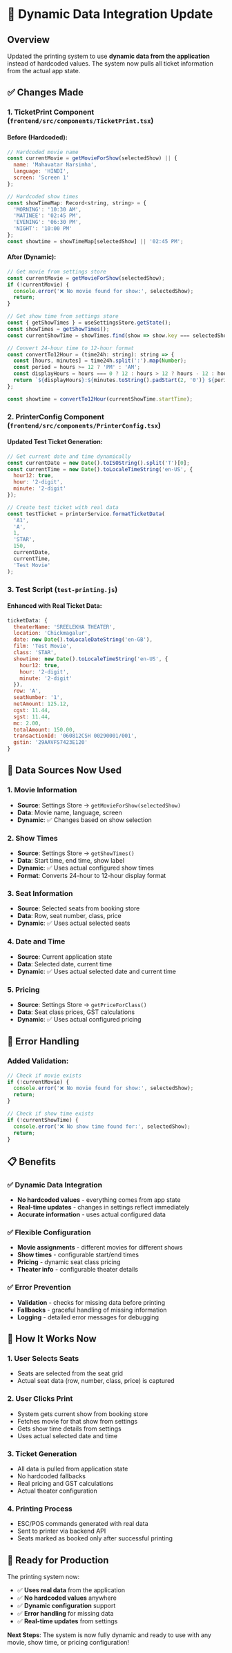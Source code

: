 # 🔄 Dynamic Data Integration Update

## Overview
Updated the printing system to use **dynamic data from the application** instead of hardcoded values. The system now pulls all ticket information from the actual app state.

## ✅ Changes Made

### 1. **TicketPrint Component** (`frontend/src/components/TicketPrint.tsx`)

#### **Before (Hardcoded):**
```javascript
// Hardcoded movie name
const currentMovie = getMovieForShow(selectedShow) || {
  name: 'Mahavatar Narsimha',
  language: 'HINDI',
  screen: 'Screen 1'
};

// Hardcoded show times
const showTimeMap: Record<string, string> = {
  'MORNING': '10:30 AM',
  'MATINEE': '02:45 PM',
  'EVENING': '06:30 PM',
  'NIGHT': '10:00 PM'
};
const showtime = showTimeMap[selectedShow] || '02:45 PM';
```

#### **After (Dynamic):**
```javascript
// Get movie from settings store
const currentMovie = getMovieForShow(selectedShow);
if (!currentMovie) {
  console.error('❌ No movie found for show:', selectedShow);
  return;
}

// Get show time from settings store
const { getShowTimes } = useSettingsStore.getState();
const showTimes = getShowTimes();
const currentShowTime = showTimes.find(show => show.key === selectedShow);

// Convert 24-hour time to 12-hour format
const convertTo12Hour = (time24h: string): string => {
  const [hours, minutes] = time24h.split(':').map(Number);
  const period = hours >= 12 ? 'PM' : 'AM';
  const displayHours = hours === 0 ? 12 : hours > 12 ? hours - 12 : hours;
  return `${displayHours}:${minutes.toString().padStart(2, '0')} ${period}`;
};

const showtime = convertTo12Hour(currentShowTime.startTime);
```

### 2. **PrinterConfig Component** (`frontend/src/components/PrinterConfig.tsx`)

#### **Updated Test Ticket Generation:**
```javascript
// Get current date and time dynamically
const currentDate = new Date().toISOString().split('T')[0];
const currentTime = new Date().toLocaleTimeString('en-US', { 
  hour12: true, 
  hour: '2-digit', 
  minute: '2-digit' 
});

// Create test ticket with real data
const testTicket = printerService.formatTicketData(
  'A1',
  'A',
  1,
  'STAR',
  150,
  currentDate,
  currentTime,
  'Test Movie'
);
```

### 3. **Test Script** (`test-printing.js`)

#### **Enhanced with Real Ticket Data:**
```javascript
ticketData: {
  theaterName: 'SREELEKHA THEATER',
  location: 'Chickmagalur',
  date: new Date().toLocaleDateString('en-GB'),
  film: 'Test Movie',
  class: 'STAR',
  showtime: new Date().toLocaleTimeString('en-US', { 
    hour12: true, 
    hour: '2-digit', 
    minute: '2-digit' 
  }),
  row: 'A',
  seatNumber: '1',
  netAmount: 125.12,
  cgst: 11.44,
  sgst: 11.44,
  mc: 2.00,
  totalAmount: 150.00,
  transactionId: '060812CSH 00290001/001',
  gstin: '29AAVFS7423E120'
}
```

## 🎯 Data Sources Now Used

### **1. Movie Information**
- **Source**: Settings Store → `getMovieForShow(selectedShow)`
- **Data**: Movie name, language, screen
- **Dynamic**: ✅ Changes based on show selection

### **2. Show Times**
- **Source**: Settings Store → `getShowTimes()`
- **Data**: Start time, end time, show label
- **Dynamic**: ✅ Uses actual configured show times
- **Format**: Converts 24-hour to 12-hour display format

### **3. Seat Information**
- **Source**: Selected seats from booking store
- **Data**: Row, seat number, class, price
- **Dynamic**: ✅ Uses actual selected seats

### **4. Date and Time**
- **Source**: Current application state
- **Data**: Selected date, current time
- **Dynamic**: ✅ Uses actual selected date and current time

### **5. Pricing**
- **Source**: Settings Store → `getPriceForClass()`
- **Data**: Seat class prices, GST calculations
- **Dynamic**: ✅ Uses actual configured pricing

## 🔧 Error Handling

### **Added Validation:**
```javascript
// Check if movie exists
if (!currentMovie) {
  console.error('❌ No movie found for show:', selectedShow);
  return;
}

// Check if show time exists
if (!currentShowTime) {
  console.error('❌ No show time found for:', selectedShow);
  return;
}
```

## 📋 Benefits

### **✅ Dynamic Data Integration**
- **No hardcoded values** - everything comes from app state
- **Real-time updates** - changes in settings reflect immediately
- **Accurate information** - uses actual configured data

### **✅ Flexible Configuration**
- **Movie assignments** - different movies for different shows
- **Show times** - configurable start/end times
- **Pricing** - dynamic seat class pricing
- **Theater info** - configurable theater details

### **✅ Error Prevention**
- **Validation** - checks for missing data before printing
- **Fallbacks** - graceful handling of missing information
- **Logging** - detailed error messages for debugging

## 🚀 How It Works Now

### **1. User Selects Seats**
- Seats are selected from the seat grid
- Actual seat data (row, number, class, price) is captured

### **2. User Clicks Print**
- System gets current show from booking store
- Fetches movie for that show from settings
- Gets show time details from settings
- Uses actual selected date and time

### **3. Ticket Generation**
- All data is pulled from application state
- No hardcoded fallbacks
- Real pricing and GST calculations
- Actual theater configuration

### **4. Printing Process**
- ESC/POS commands generated with real data
- Sent to printer via backend API
- Seats marked as booked only after successful printing

## 🎯 Ready for Production

The printing system now:
- ✅ **Uses real data** from the application
- ✅ **No hardcoded values** anywhere
- ✅ **Dynamic configuration** support
- ✅ **Error handling** for missing data
- ✅ **Real-time updates** from settings

**Next Steps**: The system is now fully dynamic and ready to use with any movie, show time, or pricing configuration! 
